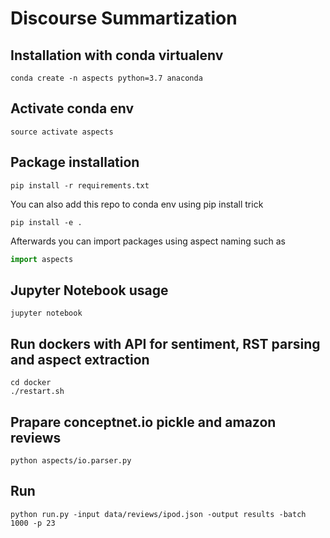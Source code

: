 # Discourse Summartization

## Installation with conda virtualenv

```
conda create -n aspects python=3.7 anaconda
```

## Activate conda env

```
source activate aspects
```

## Package installation

```
pip install -r requirements.txt
```

You can also add this repo to conda env using pip install trick 

```
pip install -e .
```

Afterwards you can import packages using aspect naming such as 

```python
import aspects
```

## Jupyter Notebook usage

```
jupyter notebook
```

## Run dockers with API for sentiment, RST parsing and aspect extraction

```
cd docker
./restart.sh
```

## Prapare conceptnet.io pickle and amazon reviews
```
python aspects/io.parser.py
```

## Run
```
python run.py -input data/reviews/ipod.json -output results -batch 1000 -p 23
```
